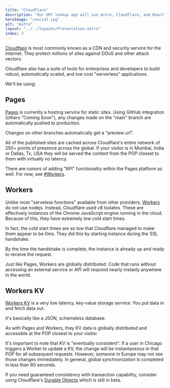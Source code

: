 ```yaml
---
title: "Cloudflare"
description: "Our UPC lookup app will use Astro, Cloudflare, and React"
heroImage: "/social.jpg"
alt: "Astro"
layout: "../../layouts/Presentation.astro"
index: 3
---
```


[Cloudflare](https://cloudflare.com) is most commonly known as a CDN and
security service for the internet. They protect millions of sites against DDoS
and other attack vectors.

Cloudflare also has a suite of tools for enterprises and developers to build
robust, automatically scaled, and low cost "serverless" applications.

We'll be using:

## Pages

[Pages](https://pages.cloudflare.com/) is currently a hosting service for
static sites. Using GitHub integration
(others "Coming Soon"), any changes made on the "main" branch are automatically
pushed to production.

Changes on other branches automatically get a "preview url".

All of the published sites are cached across Cloudflare's entire network of 250+
points of presence across the global. If your visitor is in Mumbai, India or
Dallas, Tx, USA they will be served the content from the POP closest to them
with virtually no latency.

There are rumors of adding "API" functionality within the Pages platform as well.
For now, see [#Workers](Workers).

## Workers

Unlike most "serveless functions" available from other providers,
[Workers](https://workers.cloudflare.com/) do
not use nodejs. Instead, Cloudflare used v8 Isolates. These are effectively
instances of the Chrome JavaScript engine running in the cloud. Because of this,
they have extremely low cold start times.

In fact, the cold start times are so low that Cloudflare managed to make them
appear to be 0ms. They did this by starting instance during the SSL handshake.

By the time the handshake is complete, the instance is already up and ready
to receive the request.

Just like Pages, Workers are globally distributed. Code that runs without
accessing an external service or API will respond nearly instanly anywhere
in the world.

## Workers KV

[Workers KV](https://www.cloudflare.com/products/workers-kv/) is a very low
latency, key-value storage service. You put data in and fetch data out.

It's basically like a JSON, schemaless database.

As with Pages and Workers, they KV data is globally distributed and accessible
at the POP closest to your visitor.

It's important to note that KV is "eventually consistent". If a user in Chicago
triggers a Worker to update a KV, the change will be instantaneous in that POP
for all subsequent requests. However, someone in Europe may not see those changes
immediately. In general, global synchronization is completed in less than 60 seconds.

If you need guaranteed consistency with transaction capability, consider using
Cloudflare's [Durable Objects](https://developers.cloudflare.com/workers/learning/using-durable-objects)
which is still in beta.

